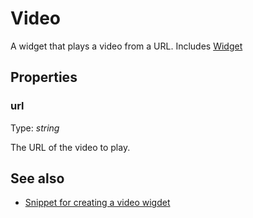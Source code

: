---
---
# Video
A widget that plays a video from a URL.
Includes [Widget](Widget.md)

## Properties
### url
Type: *string*

The URL of the video to play.

## See also
- [Snippet for creating a video wigdet](https://github.com/eclipsesource/tabris-js/blob/master/snippets/video/video.js)
